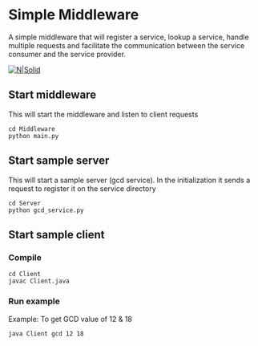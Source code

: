 # Simple Middleware
A simple middleware that will register a service, lookup a service, handle multiple requests and facilitate the communication between the service consumer and the service provider.

[![N|Solid](https://user-images.githubusercontent.com/2020370/44630207-8e653580-a977-11e8-8b87-0252ea94c636.jpg)]()

## Start middleware
This will start the middleware and listen to client requests
```
cd Middleware
python main.py
```

## Start sample server
This will start a sample server (gcd service).
In the initialization it sends a request to register it on the service directory
```
cd Server
python gcd_service.py
```

## Start sample client
### Compile
```
cd Client
javac Client.java
```
### Run example
Example: To get GCD value of 12 & 18
```
java Client gcd 12 18
```

